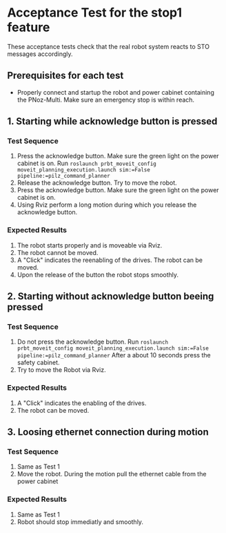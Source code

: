 <!--
Copyright (c) 2018 Pilz GmbH & Co. KG

This program is free software: you can redistribute it and/or modify
it under the terms of the GNU Lesser General Public License as published by
the Free Software Foundation, either version 3 of the License, or
(at your option) any later version.

This program is distributed in the hope that it will be useful,
but WITHOUT ANY WARRANTY; without even the implied warranty of
MERCHANTABILITY or FITNESS FOR A PARTICULAR PURPOSE.  See the
GNU Lesser General Public License for more details.

You should have received a copy of the GNU Lesser General Public License
along with this program.  If not, see <http://www.gnu.org/licenses/>.
-->

# Acceptance Test for the stop1 feature
These acceptance tests check that the real robot system reacts to STO messages accordingly.

## Prerequisites for each test
  - Properly connect and startup the robot and power cabinet containing the PNoz-Multi.
    Make sure an emergency stop is within reach.

## 1. Starting while acknowledge button is pressed
### Test Sequence
  1. Press the acknowledge button. Make sure the green light on the power cabinet is on.
     Run `roslaunch prbt_moveit_config moveit_planning_execution.launch sim:=False pipeline:=pilz_command_planner`
  2. Release the acknowledge button. Try to move the robot.
  3. Press the acknowledge button. Make sure the green light on the power cabinet is on.
  4. Using Rviz perform a long motion during which you release the acknowledge button.
### Expected Results
  1. The robot starts properly and is moveable via Rviz.
  2. The robot cannot be moved.
  3. A "Click" indicates the reenabling of the drives. The robot can be moved.
  4. Upon the release of the button the robot stops smoothly.

## 2. Starting without acknowledge button beeing pressed
### Test Sequence
  1. Do not press the acknowledge button.
     Run `roslaunch prbt_moveit_config moveit_planning_execution.launch sim:=False pipeline:=pilz_command_planner`
     After a about 10 seconds press the safety cabinet.
  2. Try to move the Robot via Rviz.

### Expected Results
  1. A "Click" indicates the enabling of the drives.
  2. The robot can be moved.

## 3. Loosing ethernet connection during motion
### Test Sequence
  1. Same as Test 1
  2. Move the robot. During the motion pull the ethernet cable from the power cabinet

### Expected Results
  1. Same as Test 1
  2. Robot should stop immediatly and smoothly.
